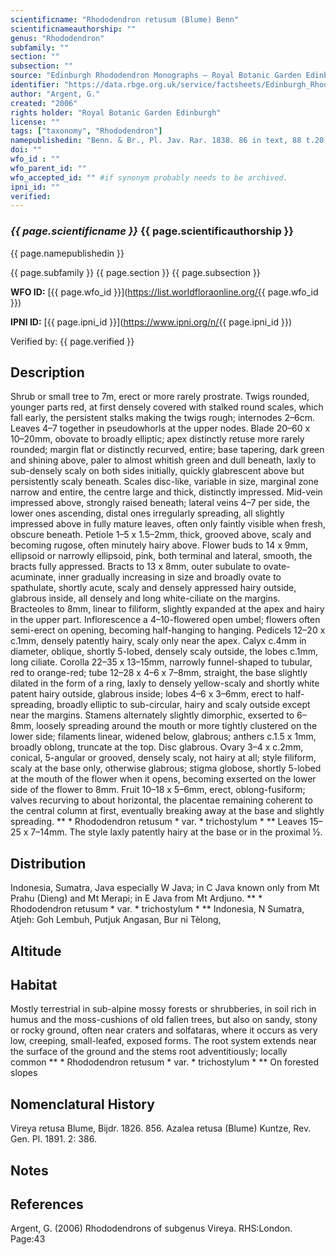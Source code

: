 ```yaml
---
scientificname: "Rhododendron retusum (Blume) Benn"
scientificnameauthorship: ""
genus: "Rhododendron"
subfamily: ""
section: ""
subsection: ""
source: "Edinburgh Rhododendron Monographs – Royal Botanic Garden Edinburgh"
identifier: "https://data.rbge.org.uk/service/factsheets/Edinburgh_Rhododendron_Monographs.xhtml"
author: "Argent, G."
created: "2006"
rights holder: "Royal Botanic Garden Edinburgh"
license: ""
tags: ["taxonomy", "Rhododendron"]
namepublishedin: "Benn. & Br., Pl. Jav. Rar. 1838. 86 in text, 88 t.20."
doi: ""
wfo_id : ""
wfo_parent_id: ""
wfo_accepted_id: "" #if synonym probably needs to be archived.                      
ipni_id: ""
verified:
---
```

### _{{ page.scientificname }}_ {{ page.scientificauthorship }}
 {{ page.namepublishedin }}

{{ page.subfamily }} {{ page.section }} {{ page.subsection }}

**WFO ID:** [{{ page.wfo_id }}](https://list.worldfloraonline.org/{{ page.wfo_id }})

**IPNI ID:** [{{ page.ipni_id }}](https://www.ipni.org/n/{{ page.ipni_id }})

Verified by: {{ page.verified }}



## Description
Shrub or small tree to 7m, erect or more rarely prostrate. Twigs rounded, younger parts red, at first densely covered with stalked round scales, which fall early, the persistent stalks making the twigs rough; internodes 2–6cm. Leaves 4–7 together in pseudowhorls at the upper nodes. Blade 20–60 x 10–20mm, obovate to broadly elliptic; apex distinctly retuse more rarely rounded; margin flat or distinctly recurved, entire; base tapering, dark green and shining above, paler to almost whitish green and dull beneath, laxly to sub-densely scaly on both sides initially, quickly glabrescent above but persistently scaly beneath. Scales disc-like, variable in size, marginal zone narrow and entire, the centre large and thick, distinctly impressed. Mid-vein impressed above, strongly raised beneath; lateral veins 4–7 per side, the lower ones ascending, distal ones irregularly spreading, all slightly impressed above in fully mature leaves, often only faintly visible when fresh, obscure beneath. Petiole 1–5 x 1.5–2mm, thick, grooved above, scaly and becoming rugose, often minutely hairy above. Flower buds to 14 x 9mm, ellipsoid or narrowly ellipsoid, pink, both terminal and lateral, smooth, the bracts fully appressed. Bracts to 13 x 8mm, outer subulate to ovate-acuminate, inner gradually increasing in size and broadly ovate to spathulate, shortly acute, scaly and densely appressed hairy outside, glabrous inside, all densely and long white-ciliate on the margins. Bracteoles to 8mm, linear to filiform, slightly expanded at the apex and hairy in the upper part. Inflorescence a 4–10-flowered open umbel; flowers often semi-erect on opening, becoming half-hanging to hanging. Pedicels 12–20 x c.1mm, densely patently hairy, scaly only near the apex. Calyx c.4mm in diameter, oblique, shortly 5-lobed, densely scaly outside, the lobes c.1mm, long ciliate. Corolla 22–35 x 13–15mm, narrowly funnel-shaped to tubular, red to orange-red; tube 12–28 x 4–6 x 7–8mm, straight, the base slightly dilated in the form of a ring, laxly to densely yellow-scaly and shortly white patent hairy outside, glabrous inside; lobes 4–6 x 3–6mm, erect to half-spreading, broadly elliptic to sub-circular, hairy and scaly outside except near the margins. Stamens alternately slightly dimorphic, exserted to 6–8mm, loosely spreading around the mouth or more tightly clustered on the lower side; filaments linear, widened below, glabrous; anthers c.1.5 x 1mm, broadly oblong, truncate at the top. Disc glabrous. Ovary 3–4 x c.2mm, conical, 5-angular or grooved, densely scaly, not hairy at all; style filiform, scaly at the base only, otherwise glabrous; stigma globose, shortly 5-lobed at the mouth of the flower when it opens, becoming exserted on the lower side of the flower to 8mm. Fruit 10–18 x 5–6mm, erect, oblong-fusiform; valves recurving to about horizontal, the placentae remaining coherent to the central column at first, eventually breaking away at the base and slightly spreading. ** * Rhododendron retusum * var. * trichostylum * ** Leaves 15–25 x 7–14mm. The style laxly patently hairy at the base or in the proximal ½.

## Distribution
Indonesia, Sumatra, Java especially W Java; in C Java known only from Mt Prahu (Dieng) and Mt Merapi; in E Java from Mt Ardjuno. ** * Rhododendron retusum * var. * trichostylum * ** Indonesia, N Sumatra, Atjeh: Goh Lembuh, Putjuk Angasan, Bur ni Tèlong,

## Altitude


## Habitat
Mostly terrestrial in sub-alpine mossy forests or shrubberies, in soil rich in humus and the moss-cushions of old fallen trees, but also on sandy, stony or rocky ground, often near craters and solfataras, where it occurs as very low, creeping, small-leafed, exposed forms. The root system extends near the surface of the ground and the stems root adventitiously; locally common ** * Rhododendron retusum * var. * trichostylum * ** On forested slopes

## Nomenclatural History
Vireya retusa Blume, Bijdr. 1826. 856. Azalea retusa (Blume) Kuntze, Rev. Gen. Pl. 1891. 2: 386.
                       
## Notes


## References

Argent, G. (2006) Rhododendrons of subgenus Vireya. RHS:London. Page:43
